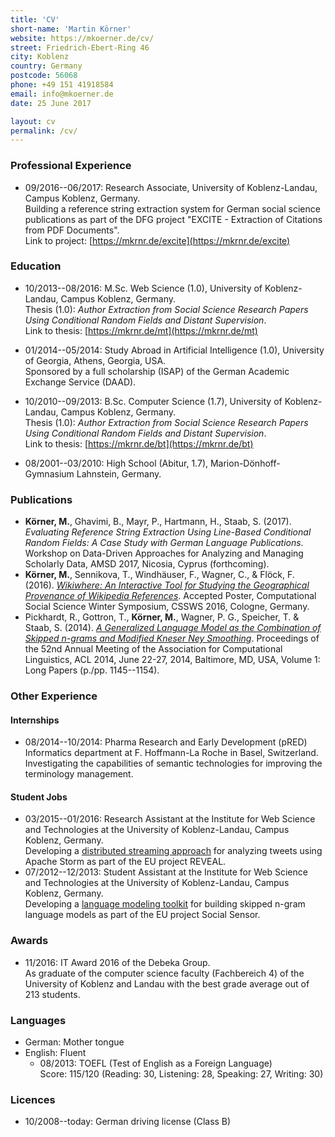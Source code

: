 ```yaml
---
title: 'CV'
short-name: 'Martin Körner'
website: https://mkoerner.de/cv/
street: Friedrich-Ebert-Ring 46
city: Koblenz
country: Germany
postcode: 56068
phone: +49 151 41918584
email: info@mkoerner.de
date: 25 June 2017

layout: cv
permalink: /cv/
---
```


### Professional Experience

* 09/2016--06/2017: Research Associate, University of Koblenz-Landau, Campus Koblenz, Germany.  
Building a reference string extraction system for German social science publications as part of the DFG project "EXCITE - Extraction of Citations from PDF Documents".  
Link to project: [https://mkrnr.de/excite](https://mkrnr.de/excite)

### Education

- 10/2013--08/2016: M.Sc. Web Science (1.0), University of Koblenz-Landau, Campus Koblenz, Germany.  
Thesis (1.0): *Author Extraction from Social Science Research Papers Using Conditional Random Fields and Distant Supervision*.  
Link to thesis: [https://mkrnr.de/mt](https://mkrnr.de/mt)

- 01/2014--05/2014: Study Abroad in Artificial Intelligence (1.0), University of Georgia, Athens, Georgia, USA.  
Sponsored by a full scholarship (ISAP) of the German Academic Exchange Service (DAAD).


- 10/2010--09/2013: B.Sc. Computer Science (1.7), University of Koblenz-Landau, Campus Koblenz, Germany.  
Thesis (1.0): *Author Extraction from Social Science Research Papers Using Conditional Random Fields and Distant Supervision*.  
Link to thesis: [https://mkrnr.de/bt](https://mkrnr.de/bt)

- 08/2001--03/2010: High School (Abitur, 1.7), Marion-Dönhoff-Gymnasium Lahnstein, Germany.

### Publications

* **Körner, M.**, Ghavimi, B., Mayr, P., Hartmann, H., Staab, S. (2017). *Evaluating Reference String Extraction Using Line-Based Conditional Random Fields: A Case Study with German Language Publications*. Workshop on Data-Driven Approaches for Analyzing and Managing Scholarly Data, AMSD 2017, Nicosia, Cyprus (forthcoming).
* **Körner, M.**, Sennikova, T., Windhäuser, F., Wagner, C., & Flöck, F. (2016). [*Wikiwhere: An Interactive Tool for Studying the Geographical Provenance of Wikipedia References*](https://arxiv.org/pdf/1612.00985.pdf). Accepted Poster, Computational Social Science Winter Symposium, CSSWS 2016, Cologne, Germany.
* Pickhardt, R., Gottron, T., **Körner, M.**, Wagner, P. G., Speicher, T. & Staab, S. (2014). [*A Generalized Language Model as the Combination of Skipped n-grams and Modified Kneser Ney Smoothing*](http://acl2014.org/acl2014/P14-1/pdf/P14-1108.pdf). Proceedings of the 52nd Annual Meeting of the Association for Computational Linguistics, ACL 2014, June 22-27, 2014, Baltimore, MD, USA, Volume 1: Long Papers (p./pp. 1145--1154).

### Other Experience

#### Internships

* 08/2014--10/2014: Pharma Research and Early Development (pRED) Informatics department at F. Hoffmann-La Roche in Basel, Switzerland.  
Investigating the capabilities of semantic technologies for improving the terminology management.

#### Student Jobs

* 03/2015--01/2016: Research Assistant at the Institute for Web Science and Technologies at the University of Koblenz-Landau, Campus Koblenz, Germany.  
Developing a [distributed streaming approach](https://github.com/Institute-Web-Science-and-Technologies/westTopologies) for analyzing tweets using Apache Storm as part of the EU project REVEAL.
* 07/2012--12/2013: Student Assistant at the Institute for Web Science and Technologies at the University of Koblenz-Landau, Campus Koblenz, Germany.  
Developing a [language modeling toolkit](https://github.com/renepickhardt/generalized-language-modeling-toolkit) for building skipped n-gram language models as part of the EU project Social Sensor.

### Awards

* 11/2016: IT Award 2016 of the Debeka Group.  
As graduate of the computer science faculty (Fachbereich 4) of the University of Koblenz and Landau with the best grade average out of 213 students.

### Languages

* German: Mother tongue
* English: Fluent  
    * 08/2013: TOEFL (Test of English as a Foreign Language)  
    Score: 115/120 (Reading: 30, Listening: 28, Speaking: 27, Writing: 30)

### Licences

* 10/2008--today: German driving license (Class B)
